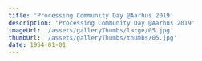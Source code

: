 ```yaml
---
title: 'Processing Community Day @Aarhus 2019'
description: 'Processing Community Day @Aarhus 2019'
imageUrl: '/assets/galleryThumbs/large/05.jpg'
thumbUrl: '/assets/galleryThumbs/thumbs/05.jpg'
date: 1954-01-01
---
```

